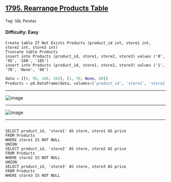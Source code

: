 ## [1795. Rearrange Products Table](https://leetcode.com/problems/rearrange-products-table)

```Tag```: ```SQL``` ```Pandas```

#### Difficulty: Easy

```MySQL
Create table If Not Exists Products (product_id int, store1 int, store2 int, store3 int)
Truncate table Products
insert into Products (product_id, store1, store2, store3) values ('0', '95', '100', '105')
insert into Products (product_id, store1, store2, store3) values ('1', '70', 'None', '80')
```

```Python
data = [[0, 95, 100, 105], [1, 70, None, 80]]
Products = pd.DataFrame(data, columns=['product_id', 'store1', 'store2', 'store3']).astype({'product_id':'int64', 'store1':'int64', 'store2':'int64', 'store3':'int64'})
```

---

![image](https://github.com/quananhle/Python/assets/35042430/802ac3bc-bf29-4aa4-8830-2d58c41b42ff)

---

![image](https://github.com/quananhle/Python/assets/35042430/11333c7f-25f8-4253-b0b6-141f182b08b3)

---

```Python

```

```MySQL
SELECT product_id, 'store1' AS store, store1 AS price 
FROM Products 
WHERE store1 IS NOT NULL
UNION 
SELECT product_id, 'store2' AS store, store2 AS price 
FROM Products 
WHERE store2 IS NOT NULL
UNION 
SELECT product_id, 'store3' AS store, store3 AS price 
FROM Products 
WHERE store3 IS NOT NULL
```
